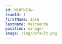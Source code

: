 ```yaml
---
id: Mi0FN2Jw-
teamId: 1
firstName: José
lastName: Valcuende
position: manager
image: /img/default.png
---
```

